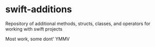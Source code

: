 # swift-additions
Repository of additional methods, structs, classes, and operators for working with swift projects

Most work, some dont' YMMV

